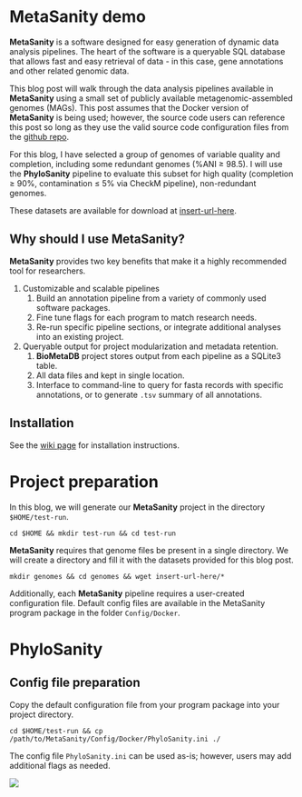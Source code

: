 MetaSanity demo
======

**MetaSanity** is a software designed for easy generation of dynamic data analysis pipelines. The heart of the software is a queryable SQL database that allows fast and easy retrieval of data - in this case, gene annotations and other related genomic data.

This blog post will walk through the data analysis pipelines available in **MetaSanity** using a small set of publicly available metagenomic-assembled genomes (MAGs). This post assumes that the Docker version of **MetaSanity** is being used; however, the source code users can reference this post so long as they use the valid source code configuration files from the [github repo](https://github.com/cjneely10/MetaSanity).

For this blog, I have selected a group of genomes of variable quality and completion, including some redundant genomes (%ANI &ge; 98.5). I will use the **PhyloSanity** pipeline to evaluate this subset for high quality (completion &ge; 90%, contamination &le; 5% via CheckM pipeline), non-redundant genomes.

These datasets are available for download at [insert-url-here]().

Why should I use MetaSanity?
------
**MetaSanity** provides two key benefits that make it a highly recommended tool for researchers.

1. Customizable and scalable pipelines
	1. Build an annotation pipeline from a variety of commonly used software packages.
	2. Fine tune flags for each program to match research needs.
	3. Re-run specific pipeline sections, or integrate additional analyses into an existing project.
2. Queryable output for project modularization and metadata retention.
	1. **BioMetaDB** project stores output from each pipeline as a SQLite3 table.
	2. All data files and kept in single location.
	3. Interface to command-line to query for fasta records with specific annotations, or to generate `.tsv` summary of all annotations.

Installation
------
See the [wiki page](https://github.com/cjneely10/MetaSanity/wiki/2-Installation) for installation instructions.

Project preparation
======
In this blog, we will generate our **MetaSanity** project in the directory `$HOME/test-run`.

`cd $HOME && mkdir test-run && cd test-run`

**MetaSanity** requires that genome files be present in a single directory. We will create a directory and fill it with the datasets provided for this blog post.

`mkdir genomes && cd genomes && wget insert-url-here/*`

Additionally, each **MetaSanity** pipeline requires a user-created configuration file. Default config files are available in the MetaSanity program package in the folder `Config/Docker`.

PhyloSanity
======

Config file preparation
------
Copy the default configuration file from your program package into your project directory.

`cd $HOME/test-run && cp /path/to/MetaSanity/Config/Docker/PhyloSanity.ini ./`

The config file `PhyloSanity.ini` can be used as-is; however, users may add additional flags as needed.

![](https://cjneely10.github.io/files/phylosanity-ini.png)
